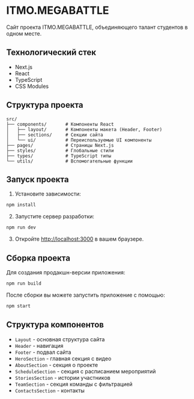 # ITMO.MEGABATTLE

Сайт проекта ITMO.MEGABATTLE, объединяющего талант студентов в одном месте.

## Технологический стек

- Next.js
- React
- TypeScript
- CSS Modules

## Структура проекта

```
src/
├── components/       # Компоненты React
│   ├── layout/       # Компоненты макета (Header, Footer)
│   ├── sections/     # Секции сайта
│   └── ui/           # Переиспользуемые UI компоненты
├── pages/            # Страницы Next.js
├── styles/           # Глобальные стили
├── types/            # TypeScript типы
└── utils/            # Вспомогательные функции
```

## Запуск проекта

1. Установите зависимости:
```bash
npm install
```

2. Запустите сервер разработки:
```bash
npm run dev
```

3. Откройте [http://localhost:3000](http://localhost:3000) в вашем браузере.

## Сборка проекта

Для создания продакшн-версии приложения:

```bash
npm run build
```

После сборки вы можете запустить приложение с помощью:

```bash
npm start
```

## Структура компонентов

- `Layout` - основная структура сайта
- `Header` - навигация
- `Footer` - подвал сайта
- `HeroSection` - главная секция с видео
- `AboutSection` - секция о проекте
- `ScheduleSection` - секция с расписанием мероприятий
- `StoriesSection` - истории участников
- `TeamSection` - секция команды с фильтрацией
- `ContactsSection` - контакты
